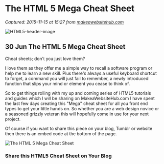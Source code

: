 # The HTML 5 Mega Cheat Sheet

_Captured: 2015-11-15 at 15:27 from [makeawebsitehub.com](http://makeawebsitehub.com/the-html-5-mega-cheat-sheet/)_

![HTML5-header-image](http://makeawebsitehub.com/wp-content/uploads/2015/06/HTML5-header-image.jpg)

## 30 Jun The HTML 5 Mega Cheat Sheet

Cheat sheets; don't you just love them?

I love them as they offer me a simple way to recall a software program or help me to learn a new skill. Plus there's always a useful keyboard shortcut to forget, a command you will just fail to remember, a newly introduced function that slips your mind or element you cease to think of.

So to get things rolling with my up and coming series of HTML5 tutorials and guides which I will be sharing on MakeaWebsiteHub.com I have spent the last few days creating this "Mega" cheat sheet for all you front end types to get your little hands on. So whether you are a web design novice or a seasoned grizzly veteran this will hopefully come in use for your next project.

Of course if you want to share this piece on your blog, Tumblr or website then there is an embed code at the bottom of the page.

![The HTML 5 Mega Cheat Sheet](http://makeawebsitehub.com/wp-content/uploads/2015/06/HTML5-mega-cheat-sheet.jpg)

### Share this HTML5 Cheat Sheet on Your Blog
